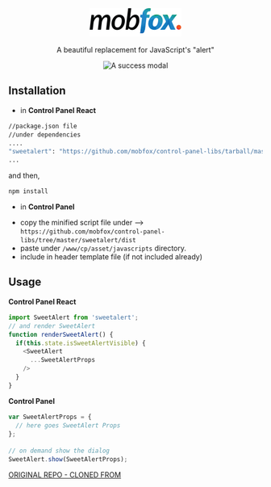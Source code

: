 <p align="center">
  <a href="https://www.mobfox.com/">
    <img alt="SweetAlert For Mobfox" src="https://github.com/mobfox/control-panel-libs/blob/master/sweetalert/assets/Logo.png?raw=true">
  </a>
</p>

<p align="center">
  A beautiful replacement for JavaScript's "alert"
</p>

<p align="center">
  <img alt="A success modal" src="https://github.com/mobfox/control-panel-libs/blob/master/sweetalert/assets/swal.gif?raw=true">
</p>


## Installation

* in **Control Panel React**

```bash
//package.json file
//under dependencies
....
"sweetalert": "https://github.com/mobfox/control-panel-libs/tarball/master"
...
```
and then,

```bash
npm install
```

* in **Control Panel**

- copy the minified script file under --> `https://github.com/mobfox/control-panel-libs/tree/master/sweetalert/dist`
- paste under `/www/cp/asset/javascripts` directory. 
- include in header template file (if not included already)

## Usage

**Control Panel React**

```javascript
import SweetAlert from 'sweetalert';
// and render SweetAlert
function renderSweetAlert() {
  if(this.state.isSweetAlertVisible) {
    <SweetAlert 
      ...SweetAlertProps
    />
  }
}
```

**Control Panel**
```javascript
var SweetAlertProps = {
  // here goes SweetAlert Props
};

// on demand show the dialog
SweetAlert.show(SweetAlertProps);
```

<a href="https://github.com/t4t5/sweetalert">ORIGINAL REPO - CLONED FROM</a>

